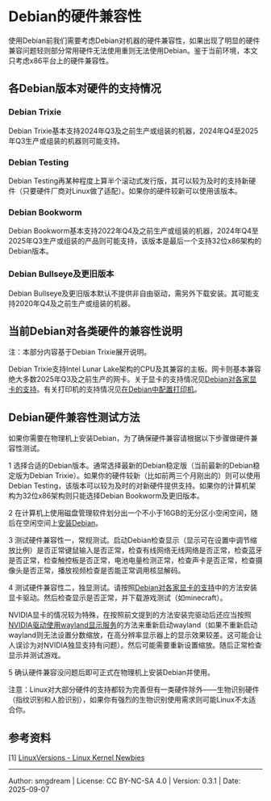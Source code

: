 # Debian的硬件兼容性

使用Debian前我们需要考虑Debian对机器的硬件兼容性，如果出现了明显的硬件兼容问题轻则部分常用硬件无法使用重则无法使用Debian。鉴于当前环境，本文只考虑x86平台上的硬件兼容性。  

## 各Debian版本对硬件的支持情况

### Debian Trixie
Debian Trixie基本支持2024年Q3及之前生产或组装的机器，2024年Q4至2025年Q3生产或组装的机器则可能支持。  

### Debian Testing
Debian Testing再某种程度上算半个滚动式发行版，其可以较为及时的支持新硬件（只要硬件厂商对Linux做了适配）。如果你的硬件较新可以使用该版本。

### Debian Bookworm
Debian Bookworm基本支持2022年Q4及之前生产或组装的机器，2024年Q4至2025年Q3生产或组装的产品则可能支持，该版本是最后一个支持32位x86架构的Debian版本。  

### Debian Bullseye及更旧版本
Debian Bullseye及更旧版本默认不提供非自由驱动，需另外下载安装。其可能支持2020年Q4及之前生产或组装的机器。  

## 当前Debian对各类硬件的兼容性说明
注：本部分内容基于Debian Trixie展开说明。  

Debian Trixie支持Intel Lunar Lake架构的CPU及其兼容的主板。网卡则基本兼容绝大多数2025年Q3及之前生产的网卡。关于显卡的支持情况见[Debian对各家显卡的支持](../improve/graphics-card.md)。有关打印机的支持情况见[在Debian中配置打印机](../improve/deb-printer.md)。  

## Debian硬件兼容性测试方法
如果你需要在物理机上安装Debian，为了确保硬件兼容请根据以下步骤做硬件兼容性测试。  

1 选择合适的Debian版本。通常选择最新的Debian稳定版（当前最新的Debian稳定版为Debian Trixie）。如果你的硬件较新（比如前两三个月刚出的）则可以使用Debian Testing，该版本可以较为及时的对新硬件提供支持。如果你的计算机架构为32位x86架构则只能选择Debian Bookworm及更旧版本。  

2 在计算机上使用磁盘管理软件划分出一个不小于16GB的无分区小空闲空间，随后在空闲空间上[安装Debian](../start/install-deb.md)。

3 测试硬件兼容性一，常规测试。启动Debian检查显示（显示可在设置中调节缩放比例）是否正常键鼠输入是否正常，检查有线网络无线网络是否正常，检查蓝牙是否正常，检查触控板是否正常，电池电量检测正常，检查声卡是否正常，检查摄像头是否正常，播放视频检查是否能正常调用核显解码。  

4 测试硬件兼容性二，独显测试。请按照[Debian对各家显卡的支持](../improve/graphics-card.md)中的方法安装显卡驱动。然后检查显示是否正常，并下载游戏测试（如minecraft）。  

NVIDIA显卡的情况较为特殊，在按照前文提到的方法安装完驱动后还应当按照[NVIDIA驱动使用wayland显示服务](../improve/nv-wayland.md)的方法来重新启动wayland（如果不重新启动wayland则无法设置分数缩放，在高分辨率显示器上的显示效果较差。这可能会让人误诊为对NVIDIA独显支持有问题）。然后可能需要重新设置缩放。随后正常检查显示并测试游戏。  

5 确认硬件兼容没问题后即可正式在物理机上安装Debian并使用。  

注意：Linux对大部分硬件的支持都较为完善但有一类硬件除外——生物识别硬件（指纹识别和人脸识别），如果你有强烈的生物识别使用需求则可能Linux不太适合你。  

## 参考资料

\[1\] [LinuxVersions - Linux Kernel Newbies](https://kernelnewbies.org/LinuxVersions)  

---
Author: smgdream | License: CC BY-NC-SA 4.0 | Version: 0.3.1 | Date: 2025-09-07
